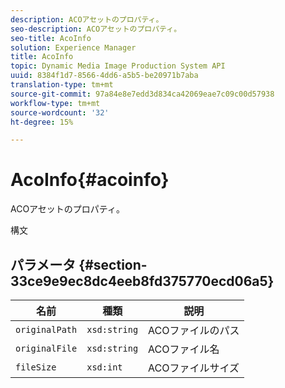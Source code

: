 ```yaml
---
description: ACOアセットのプロパティ。
seo-description: ACOアセットのプロパティ。
seo-title: AcoInfo
solution: Experience Manager
title: AcoInfo
topic: Dynamic Media Image Production System API
uuid: 8384f1d7-8566-4dd6-a5b5-be20971b7aba
translation-type: tm+mt
source-git-commit: 97a84e8e7edd3d834ca42069eae7c09c00d57938
workflow-type: tm+mt
source-wordcount: '32'
ht-degree: 15%

---
```



# AcoInfo{#acoinfo}

ACOアセットのプロパティ。

構文

## パラメータ {#section-33ce9e9ec8dc4eeb8fd375770ecd06a5}

| 名前 | 種類 | 説明 |
|---|---|---|
| `originalPath` | `xsd:string` | ACOファイルのパス |
| `originalFile` | `xsd:string` | ACOファイル名 |
| `fileSize` | `xsd:int` | ACOファイルサイズ |

